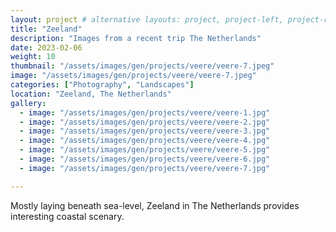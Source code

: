 ```yaml
---
layout: project # alternative layouts: project, project-left, project-right, project-top
title: "Zeeland"
description: "Images from a recent trip The Netherlands"
date: 2023-02-06
weight: 10
thumbnail: "/assets/images/gen/projects/veere/veere-7.jpeg"
image: "/assets/images/gen/projects/veere/veere-7.jpeg"
categories: ["Photography", "Landscapes"]
location: "Zeeland, The Netherlands"
gallery:
  - image: "/assets/images/gen/projects/veere/veere-1.jpg"
  - image: "/assets/images/gen/projects/veere/veere-2.jpg"
  - image: "/assets/images/gen/projects/veere/veere-3.jpg"
  - image: "/assets/images/gen/projects/veere/veere-4.jpg"
  - image: "/assets/images/gen/projects/veere/veere-5.jpg"
  - image: "/assets/images/gen/projects/veere/veere-6.jpg"
  - image: "/assets/images/gen/projects/veere/veere-7.jpg"

---
```


Mostly laying beneath sea-level, Zeeland in The Netherlands provides interesting coastal scenary.